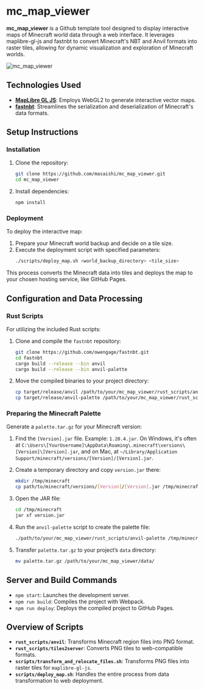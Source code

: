 # mc_map_viewer

**mc_map_viewer** is a Github template tool designed to display interactive maps of Minecraft world data through a web interface. It leverages maplibre-gl-js and fastnbt to convert Minecraft's NBT and Anvil formats into raster tiles, allowing for dynamic visualization and exploration of Minecraft worlds.

![mc_map_viewer](https://github.com/masaishi/mc_map_viewer/assets/1396267/ca7736c2-40ce-4c16-ac4a-5b264d67561a)

## Technologies Used

- **[MapLibre GL JS](https://github.com/maplibre/maplibre-gl-js)**: Employs WebGL2 to generate interactive vector maps.
- **[fastnbt](https://github.com/owengage/fastnbt/tree/master)**: Streamlines the serialization and deserialization of Minecraft's data formats.

## Setup Instructions

### Installation

1. Clone the repository:
   ```bash
   git clone https://github.com/masaishi/mc_map_viewer.git
   cd mc_map_viewer
   ```

2. Install dependencies:
   ```bash
   npm install
   ```

### Deployment

To deploy the interactive map:

1. Prepare your Minecraft world backup and decide on a tile size.
2. Execute the deployment script with specified parameters:
   ```bash
   ./scripts/deploy_map.sh <world_backup_directory> <tile_size>
   ```

This process converts the Minecraft data into tiles and deploys the map to your chosen hosting service, like GitHub Pages.

## Configuration and Data Processing

### Rust Scripts

For utilizing the included Rust scripts:

1. Clone and compile the `fastnbt` repository:
   ```bash
   git clone https://github.com/owengage/fastnbt.git
   cd fastnbt
   cargo build --release --bin anvil
   cargo build --release --bin anvil-palette
   ```

2. Move the compiled binaries to your project directory:
   ```bash
   cp target/release/anvil /path/to/your/mc_map_viewer/rust_scripts/anvil
   cp target/release/anvil-palette /path/to/your/mc_map_viewer/rust_scripts/anvil-palette
   ```

### Preparing the Minecraft Palette

Generate a `palette.tar.gz` for your Minecraft version:

1. Find the `[Version].jar` file. Example: `1.20.4.jar`. On Windows, it's often at `C:\Users\[YourUsername]\AppData\Roaming\.minecraft\versions\[Version]\[Version].jar`, and on Mac, at `~/Library/Application Support/minecraft/versions/[Version]/[Version].jar`.
2. Create a temporary directory and copy `version.jar` there:
   ```bash
   mkdir /tmp/minecraft
   cp path/to/minecraft/versions/[Version]/[Version].jar /tmp/minecraft/version.jar
   ```

3. Open the JAR file:
   ```bash
   cd /tmp/minecraft
   jar xf version.jar
   ```

4. Run the `anvil-palette` script to create the palette file:
   ```bash
   ./path/to/your/mc_map_viewer/rust_scripts/anvil-palette /tmp/minecraft
   ```

5. Transfer `palette.tar.gz` to your project’s `data` directory:
   ```bash
   mv palette.tar.gz /path/to/your/mc_map_viewer/data/
   ```

## Server and Build Commands

- `npm start`: Launches the development server.
- `npm run build`: Compiles the project with Webpack.
- `npm run deploy`: Deploys the compiled project to GitHub Pages.

## Overview of Scripts

- **`rust_scripts/anvil`**: Transforms Minecraft region files into PNG format.
- **`rust_scripts/tiles2server`**: Converts PNG tiles to web-compatible formats.
- **`scripts/transform_and_relocate_files.sh`**: Transforms PNG files into raster tiles for `maplibre-gl-js`.
- **`scripts/deploy_map.sh`**: Handles the entire process from data transformation to web deployment.

